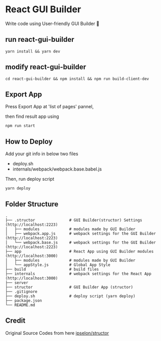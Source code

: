 # React GUI Builder
Write code using User-friendly GUI Builder 🍇


## run react-gui-builder

```
yarn install && yarn dev
```


## modify react-gui-builder

```
cd react-gui-builder && npm install && npm run build-client-dev
```

## Export App

Press Export App at 'list of pages' pannel,

then find result app using
```
npm run start
```

## How to Deploy

Add your git info in below two files
- deploy.sh
- internals/webpack/webpack.base.babel.js

Then, run deploy script
```
yarn deploy
```

## Folder Structure
```
.
├── .structor               # GUI Builder(structor) Settings (http://localhost:2223)
│   ├── modules             # modules made by GUI Builder
│   ├── webpack.app.js      # webpack settings for the GUI Builder (http://localhost:2223)
│   └── webpack.base.js     # webpack settings for the GUI Builder (http://localhost:2223)
├── app                     # React App using GUI Builder modules (http://localhost:3000)
│   ├── modules             # modules made by GUI Builder
│   └── appStyle.js         # Global App Style
├── build                   # build files  
├── internals               # webpack settings for the React App (http://localhost:3000)
├── server
├── structor                # GUI Builder App (structor)
├── .gitignore
├── deploy.sh               # deploy script (yarn deploy)
├── package.json
└── README.md
```
## Credit
Original Source Codes from here [ipselon/structor](https://github.com/ipselon/structor)
